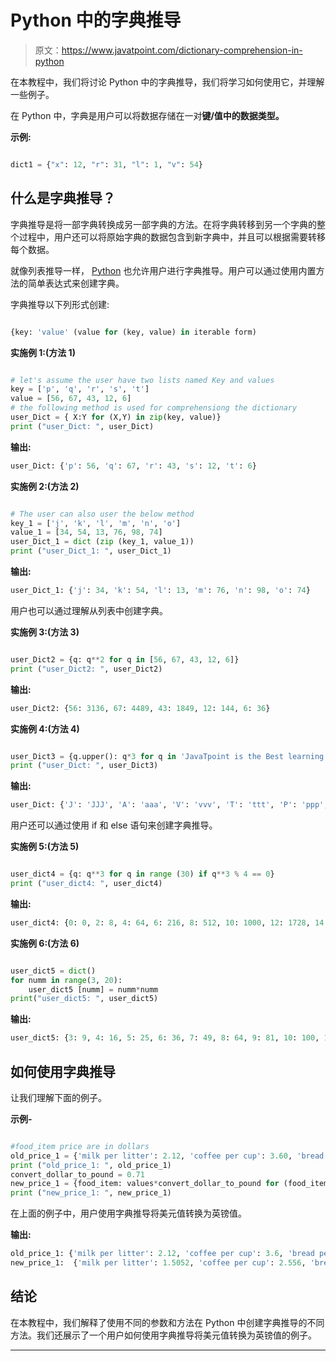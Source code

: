 # Python 中的字典推导

> 原文：<https://www.javatpoint.com/dictionary-comprehension-in-python>

在本教程中，我们将讨论 Python 中的字典推导，我们将学习如何使用它，并理解一些例子。

在 Python 中，字典是用户可以将数据存储在一对**键/值中的数据类型。**

**示例:**

```py

dict1 = {"x": 12, "r": 31, "l": 1, "v": 54}

```

## 什么是字典推导？

字典推导是将一部字典转换成另一部字典的方法。在将字典转移到另一个字典的整个过程中，用户还可以将原始字典的数据包含到新字典中，并且可以根据需要转移每个数据。

就像列表推导一样， [Python](https://www.javatpoint.com/python-tutorial) 也允许用户进行字典推导。用户可以通过使用内置方法的简单表达式来创建字典。

字典推导以下列形式创建:

```py

{key: 'value' (value for (key, value) in iterable form)

```

**实施例 1:(方法 1)**

```py

# let's assume the user have two lists named Key and values
key = ['p', 'q', 'r', 's', 't']
value = [56, 67, 43, 12, 6]  
# the following method is used for comprehensiong the dictionary
user_Dict = { X:Y for (X,Y) in zip(key, value)}   
print ("user_Dict: ", user_Dict)

```

**输出:**

```py
user_Dict: {'p': 56, 'q': 67, 'r': 43, 's': 12, 't': 6}

```

**实施例 2:(方法 2)**

```py

# The user can also user the below method
key_1 = ['j', 'k', 'l', 'm', 'n', 'o']
value_1 = [34, 54, 13, 76, 98, 74]
user_Dict_1 = dict (zip (key_1, value_1))
print ("user_Dict_1: ", user_Dict_1) 

```

**输出:**

```py
user_Dict_1: {'j': 34, 'k': 54, 'l': 13, 'm': 76, 'n': 98, 'o': 74}

```

用户也可以通过理解从列表中创建字典。

**实施例 3:(方法 3)**

```py

user_Dict2 = {q: q**2 for q in [56, 67, 43, 12, 6]}
print ("user_Dict2: ", user_Dict2)

```

**输出:**

```py
user_Dict2: {56: 3136, 67: 4489, 43: 1849, 12: 144, 6: 36}

```

**实施例 4:(方法 4)**

```py

user_Dict3 = {q.upper(): q*3 for q in 'JavaTpoint is the Best learning Website'}
print ("user_Dict: ", user_Dict3)

```

**输出:**

```py
user_Dict: {'J': 'JJJ', 'A': 'aaa', 'V': 'vvv', 'T': 'ttt', 'P': 'ppp', 'O': 'ooo', 'I': 'iii', 'N': 'nnn', ' ': '   ', 'S': 'sss', 'H': 'hhh', 'E': 'eee', 'B': 'bbb', 'L': 'lll', 'R': 'rrr', 'G': 'ggg', 'W': 'WWW'}

```

用户还可以通过使用 if 和 else 语句来创建字典推导。

**实施例 5:(方法 5)**

```py

user_dict4 = {q: q**3 for q in range (30) if q**3 % 4 == 0}
print ("user_dict4: ", user_dict4)

```

**输出:**

```py
user_dict4: {0: 0, 2: 8, 4: 64, 6: 216, 8: 512, 10: 1000, 12: 1728, 14: 2744, 16: 4096, 18: 5832, 20: 8000, 22: 10648, 24: 13824, 26: 17576, 28: 21952}

```

**实施例 6:(方法 6)**

```py

user_dict5 = dict()
for numm in range(3, 20):
    user_dict5 [numm] = numm*numm
print("user_dict5: ", user_dict5)

```

**输出:**

```py
user_dict5: {3: 9, 4: 16, 5: 25, 6: 36, 7: 49, 8: 64, 9: 81, 10: 100, 11: 121, 12: 144, 13: 169, 14: 196, 15: 225, 16: 256, 17: 289, 18: 324, 19: 361}

```

## 如何使用字典推导

让我们理解下面的例子。

**示例-**

```py

#food_item price are in dollars
old_price_1 = {'milk per litter': 2.12, 'coffee per cup': 3.60, 'bread per packet': 1.51}
print ("old_price_1: ", old_price_1)
convert_dollar_to_pound = 0.71
new_price_1 = {food_item: values*convert_dollar_to_pound for (food_item, values) in old_price_1.items()}
print ("new_price_1: ", new_price_1)

```

在上面的例子中，用户使用字典推导将美元值转换为英镑值。

**输出:**

```py
old_price_1: {'milk per litter': 2.12, 'coffee per cup': 3.6, 'bread per packet': 1.51}
new_price_1:  {'milk per litter': 1.5052, 'coffee per cup': 2.556, 'bread per packet': 1.0721}

```

## 结论

在本教程中，我们解释了使用不同的参数和方法在 Python 中创建字典推导的不同方法。我们还展示了一个用户如何使用字典推导将美元值转换为英镑值的例子。

* * *
